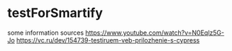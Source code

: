 # testForSmartify

some information sources
https://www.youtube.com/watch?v=N0Eqlz5G-Jo
https://vc.ru/dev/154739-testiruem-veb-prilozhenie-s-cypress

